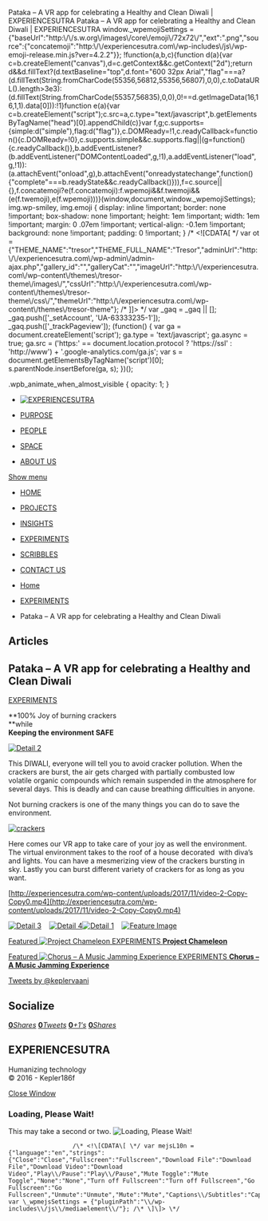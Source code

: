 Pataka – A VR app for celebrating a Healthy and Clean Diwali | EXPERIENCESUTRA                         Pataka – A VR app for celebrating a Healthy and Clean Diwali | EXPERIENCESUTRA     window.\_wpemojiSettings = {"baseUrl":"http:\\/\\/s.w.org\\/images\\/core\\/emoji\\/72x72\\/","ext":".png","source":{"concatemoji":"http:\\/\\/experiencesutra.com\\/wp-includes\\/js\\/wp-emoji-release.min.js?ver=4.2.2"}}; !function(a,b,c){function d(a){var c=b.createElement("canvas"),d=c.getContext&&c.getContext("2d");return d&&d.fillText?(d.textBaseline="top",d.font="600 32px Arial","flag"===a?(d.fillText(String.fromCharCode(55356,56812,55356,56807),0,0),c.toDataURL().length>3e3):(d.fillText(String.fromCharCode(55357,56835),0,0),0!==d.getImageData(16,16,1,1).data\[0\])):!1}function e(a){var c=b.createElement("script");c.src=a,c.type="text/javascript",b.getElementsByTagName("head")\[0\].appendChild(c)}var f,g;c.supports={simple:d("simple"),flag:d("flag")},c.DOMReady=!1,c.readyCallback=function(){c.DOMReady=!0},c.supports.simple&&c.supports.flag||(g=function(){c.readyCallback()},b.addEventListener?(b.addEventListener("DOMContentLoaded",g,!1),a.addEventListener("load",g,!1)):(a.attachEvent("onload",g),b.attachEvent("onreadystatechange",function(){"complete"===b.readyState&&c.readyCallback()})),f=c.source||{},f.concatemoji?e(f.concatemoji):f.wpemoji&&f.twemoji&&(e(f.twemoji),e(f.wpemoji)))}(window,document,window.\_wpemojiSettings);   img.wp-smiley, img.emoji { display: inline !important; border: none !important; box-shadow: none !important; height: 1em !important; width: 1em !important; margin: 0 .07em !important; vertical-align: -0.1em !important; background: none !important; padding: 0 !important; }                 /\* <!\[CDATA\[ \*/ var ot = {"THEME\_NAME":"tresor","THEME\_FULL\_NAME":"Tresor","adminUrl":"http:\\/\\/experiencesutra.com\\/wp-admin\\/admin-ajax.php","gallery\_id":"","galleryCat":"","imageUrl":"http:\\/\\/experiencesutra.com\\/wp-content\\/themes\\/tresor-theme\\/images\\/","cssUrl":"http:\\/\\/experiencesutra.com\\/wp-content\\/themes\\/tresor-theme\\/css\\/","themeUrl":"http:\\/\\/experiencesutra.com\\/wp-content\\/themes\\/tresor-theme"}; /\* \]\]> \*/             var \_gaq = \_gaq || \[\]; \_gaq.push(\['\_setAccount', 'UA-63333235-1'\]); \_gaq.push(\['\_trackPageview'\]); (function() { var ga = document.createElement('script'); ga.type = 'text/javascript'; ga.async = true; ga.src = ('https:' == document.location.protocol ? 'https://ssl' : 'http://www') + '.google-analytics.com/ga.js'; var s = document.getElementsByTagName('script')\[0\]; s.parentNode.insertBefore(ga, s); })();     

.wpb\_animate\_when\_almost\_visible { opacity: 1; }

*   [![EXPERIENCESUTRA](/wp-content/themes/tresor-theme/images/logo.png)](http://experiencesutra.com/)

*   [PURPOSE](http://experiencesutra.com/purpose/)
*   [PEOPLE](http://experiencesutra.com/people/)
*   [SPACE](http://experiencesutra.com/gallery/space/)
*   [ABOUT US](http://experiencesutra.com/about-us/)

 [Show menu](#dat-menu)

*   [HOME](http://experiencesutra.com/)
*   [PROJECTS](http://experiencesutra.com/category/projects/)
*   [INSIGHTS](http://experiencesutra.com/category/insights/)
*   [EXPERIMENTS](http://experiencesutra.com/category/experiments/)
*   [SCRIBBLES](http://experiencesutra.com/category/scribbles/)
*   [CONTACT US](http://experiencesutra.com/contact-us/)

*   [Home](http://experiencesutra.com)
*   [EXPERIMENTS](http://experiencesutra.com/category/experiments/)
*   Pataka – A VR app for celebrating a Healthy and Clean Diwali

Articles
--------

Pataka – A VR app for celebrating a Healthy and Clean Diwali
------------------------------------------------------------

[EXPERIMENTS](http://experiencesutra.com/category/experiments/)

**100% Joy of burning crackers  
**while  
**Keeping the environment SAFE**

[![Detail 2](http://experiencesutra.com/wp-content/uploads/2017/11/Detail-2-1024x576.png)](http://experiencesutra.com/wp-content/uploads/2017/11/Detail-2.png)

This DIWALI, everyone will tell you to avoid cracker pollution. When the crackers are burst, the air gets charged with partially combusted low volatile organic compounds which remain suspended in the atmosphere for several days. This is deadly and can cause breathing difficulties in anyone.

Not burning crackers is one of the many things you can do to save the environment.

[![crackers](http://experiencesutra.com/wp-content/uploads/2017/11/crackers.jpg)](http://experiencesutra.com/wp-content/uploads/2017/11/crackers.jpg)

Here comes our VR app to take care of your joy as well the environment. The virtual environment takes to the roof of a house decorated  with diva’s and lights. You can have a mesmerizing view of the crackers bursting in sky. Lastly you can burst different variety of crackers for as long as you want.

[http://experiencesutra.com/wp-content/uploads/2017/11/video-2-Copy-Copy0.mp4](http://experiencesutra.com/wp-content/uploads/2017/11/video-2-Copy-Copy0.mp4)

[![Detail 3](http://experiencesutra.com/wp-content/uploads/2017/11/Detail-3-300x169.png)](http://experiencesutra.com/wp-content/uploads/2017/11/Detail-3.png)    [![Detail 4](http://experiencesutra.com/wp-content/uploads/2017/11/Detail-4-300x169.png)](http://experiencesutra.com/wp-content/uploads/2017/11/Detail-4.png)[![Detail 1](http://experiencesutra.com/wp-content/uploads/2017/11/Detail-1-300x169.png)](http://experiencesutra.com/wp-content/uploads/2017/11/Detail-1.png)    [![Feature Image](http://experiencesutra.com/wp-content/uploads/2017/11/Feature-Image-300x131.png)](http://experiencesutra.com/wp-content/uploads/2017/11/Feature-Image.png)

[Featured ![Project Chameleon](http://experiencesutra.com/wp-content/uploads/2017/06/default-397x310_c.png)   EXPERIMENTS **Project Chameleon**](http://experiencesutra.com/experiments/project-chameleon/) 

[Featured ![Chorus – A Music Jamming Experience](http://experiencesutra.com/wp-content/uploads/2018/09/IMG_20180903_153109_HDR-397x310_c.jpg)   EXPERIMENTS **Chorus – A Music Jamming Experience**](http://experiencesutra.com/experiments/chorus-a-music-jamming-experience/) 

[Tweets by @keplervaani](https://twitter.com/twitterdev)

Socialize
---------

[**0**_Shares_](http://www.facebook.com/sharer/sharer.php?u=http://experiencesutra.com) [**0**_Tweets_](#) [**0**_+1's_](https://plus.google.com/share?url=http://experiencesutra.com) [**0**_Shares_](http://www.linkedin.com/shareArticle?mini=true&url=http://experiencesutra.com&title=EXPERIENCESUTRA+-+Humanizing+Technology)

EXPERIENCESUTRA
---------------

Humanizing technology  
© 2016 - Kepler186f

[Close Window](#)

### Loading, Please Wait!

This may take a second or two. ![Loading, Please Wait!](http://experiencesutra.com/wp-content/themes/tresor-theme/images/loading.gif "Loading, Please Wait!")

                      /\* <!\[CDATA\[ \*/ var mejsL10n = {"language":"en","strings":{"Close":"Close","Fullscreen":"Fullscreen","Download File":"Download File","Download Video":"Download Video","Play\\/Pause":"Play\\/Pause","Mute Toggle":"Mute Toggle","None":"None","Turn off Fullscreen":"Turn off Fullscreen","Go Fullscreen":"Go Fullscreen","Unmute":"Unmute","Mute":"Mute","Captions\\/Subtitles":"Captions\\/Subtitles"}}; var \_wpmejsSettings = {"pluginPath":"\\/wp-includes\\/js\\/mediaelement\\/"}; /\* \]\]> \*/